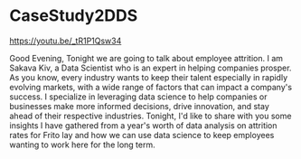 # CaseStudy2DDS

https://youtu.be/_tR1P1Qsw34

Good Evening,
Tonight we are going to talk about employee attrition. I am Sakava Kiv, a Data Scientist who is an expert in helping companies prosper. As you know, every industry wants to keep their talent especially in rapidly evolving markets, with a wide range of factors that can impact a company's success. I specialize in leveraging data science to help companies or businesses make more informed decisions, drive innovation, and stay ahead of their respective industries. Tonight, I'd like to share with you some insights I have gathered from a year's worth of data analysis on attrition rates for Frito lay and how we can use data science to keep employees wanting to work here for the long term.
